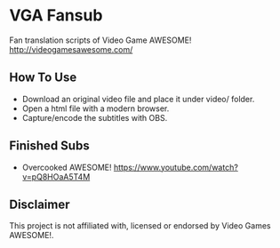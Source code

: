 VGA Fansub
==========

Fan translation scripts of Video Game AWESOME! http://videogamesawesome.com/

How To Use
----------

 * Download an original video file and place it under video/ folder.
 * Open a html file with a modern browser.
 * Capture/encode the subtitles with OBS.

Finished Subs
-------------
 * Overcooked AWESOME! https://www.youtube.com/watch?v=pQ8HOaA5T4M

Disclaimer
----------
This project is not affiliated with, licensed or endorsed by Video Games AWESOME!.
